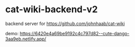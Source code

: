 # cat-wiki-backend-v2

backend server for https://github.com/johnhaab/cat-wiki

demo: https://6420e4a69be9192c4c797d82--cute-dango-3aa9eb.netlify.app/
